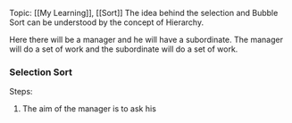 Topic: [[My Learning]], [[Sort]]
The idea behind the selection and Bubble Sort can be understood by the concept of Hierarchy.

Here there will be a manager and he will have a subordinate. The manager will do a set of work and the subordinate will do a set of work.

### Selection Sort
Steps:
1. The aim of the manager is to ask his 